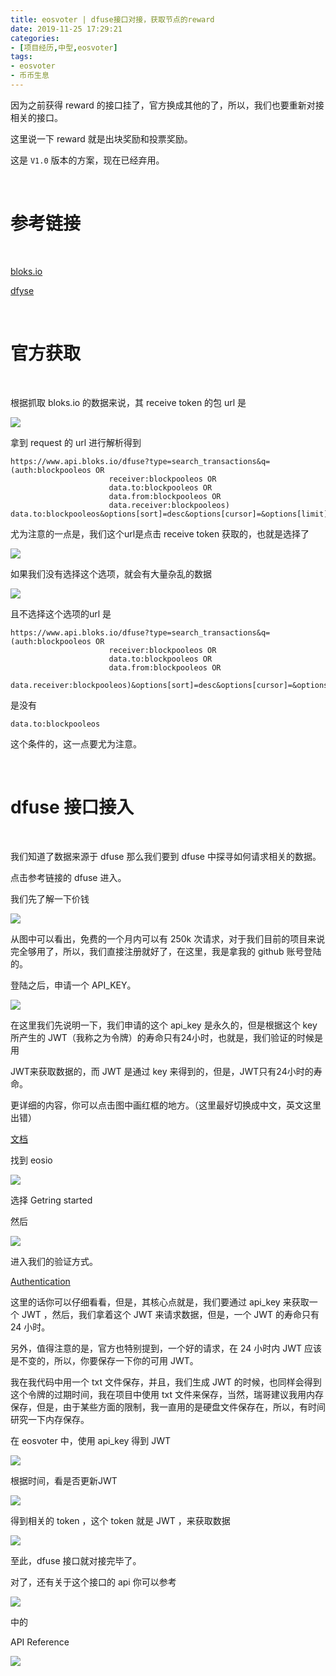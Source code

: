 ```yaml
---
title: eosvoter | dfuse接口对接，获取节点的reward
date: 2019-11-25 17:29:21
categories:
- [项目经历,中型,eosvoter]
tags:
- eosvoter
- 币币生息
---
```

因为之前获得 reward 的接口挂了，官方换成其他的了，所以，我们也要重新对接相关的接口。

这里说一下 reward 就是出块奖励和投票奖励。

这是 `V1.0` 版本的方案，现在已经弃用。

<!-- more -->

<br/>

# 参考链接

<br/>

[bloks.io](https://bloks.io/)

[dfyse](https://app.dfuse.io/)

<br/>

# 官方获取

<br/>

根据抓取 bloks.io 的数据来说，其 receive token 的包 url 是

![](/images/eos_voter/2_0.png)

拿到 request 的 url 进行解析得到

	https://www.api.bloks.io/dfuse?type=search_transactions&q=(auth:blockpooleos OR
						  receiver:blockpooleos OR
						  data.to:blockpooleos OR
						  data.from:blockpooleos OR
						  data.receiver:blockpooleos) data.to:blockpooleos&options[sort]=desc&options[cursor]=&options[limit]=25&options[withReversible]=true

尤为注意的一点是，我们这个url是点击 receive token 获取的，也就是选择了

![](/images/eos_voter/2_3.png)

如果我们没有选择这个选项，就会有大量杂乱的数据

![](/images/eos_voter/2_4.png)

且不选择这个选项的url 是

	https://www.api.bloks.io/dfuse?type=search_transactions&q=(auth:blockpooleos OR
						  receiver:blockpooleos OR
						  data.to:blockpooleos OR
						  data.from:blockpooleos OR
						  data.receiver:blockpooleos)&options[sort]=desc&options[cursor]=&options[limit]=25&options[withReversible]=true


是没有

	data.to:blockpooleos

这个条件的，这一点要尤为注意。

<br/>

# dfuse 接口接入

<br/>

我们知道了数据来源于 dfuse 那么我们要到 dfuse 中探寻如何请求相关的数据。

点击参考链接的 dfuse 进入。

我们先了解一下价钱

![](/images/eos_voter/2_1.png)

从图中可以看出，免费的一个月内可以有 250k 次请求，对于我们目前的项目来说完全够用了，所以，我们直接注册就好了，在这里，我是拿我的 github 账号登陆的。

登陆之后，申请一个 API_KEY。

![](/images/eos_voter/2_2.png)

在这里我们先说明一下，我们申请的这个 api_key 是永久的，但是根据这个 key 所产生的 JWT（我称之为令牌）的寿命只有24小时，也就是，我们验证的时候是用

JWT来获取数据的，而 JWT 是通过 key 来得到的，但是，JWT只有24小时的寿命。

更详细的内容，你可以点击图中画红框的地方。（这里最好切换成中文，英文这里出错）

[文档](https://docs.dfuse.io/)

找到 eosio

![](/images/eos_voter/2_5.png)

选择 Getring started

然后

![](/images/eos_voter/2_6.png)

进入我们的验证方式。

[Authentication](https://docs.dfuse.io/guides/core-concepts/authentication/)

这里的话你可以仔细看看，但是，其核心点就是，我们要通过 api_key 来获取一个 JWT ，然后，我们拿着这个 JWT 来请求数据，但是，一个 JWT 的寿命只有 24 小时。

另外，值得注意的是，官方也特别提到，一个好的请求，在 24 小时内 JWT 应该是不变的，所以，你要保存一下你的可用 JWT。

我在我代码中用一个 txt 文件保存，并且，我们生成 JWT 的时候，也同样会得到这个令牌的过期时间，我在项目中使用 txt 文件来保存，当然，瑞哥建议我用内存保存，但是，由于某些方面的限制，我一直用的是硬盘文件保存在，所以，有时间研究一下内存保存。

在 eosvoter 中，使用 api_key 得到 JWT

![](/images/eos_voter/2_7.png)

根据时间，看是否更新JWT

![](/images/eos_voter/2_8.png)

得到相关的 token ，这个 token 就是 JWT ，来获取数据

![](/images/eos_voter/2_9.png)

至此，dfuse 接口就对接完毕了。

对了，还有关于这个接口的 api 你可以参考

![](/images/eos_voter/2_5.png)

中的

API Reference

![](/images/eos_voter/2_10.png)



